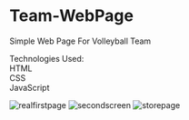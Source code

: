 # Team-WebPage
Simple Web Page For Volleyball Team

Technologies Used:<br>
HTML<br>
CSS<br>
JavaScript


![realfirstpage](https://user-images.githubusercontent.com/61562488/127172024-0e9dd6ca-d72d-417a-922b-2e66aaf63f52.png)
![secondscreen](https://user-images.githubusercontent.com/61562488/127172147-47839fe9-8f8d-4a8e-83ad-6a848da3f623.png)
![storepage](https://user-images.githubusercontent.com/61562488/127172163-1410f58d-271e-4a4a-8650-534dbc202929.png)
